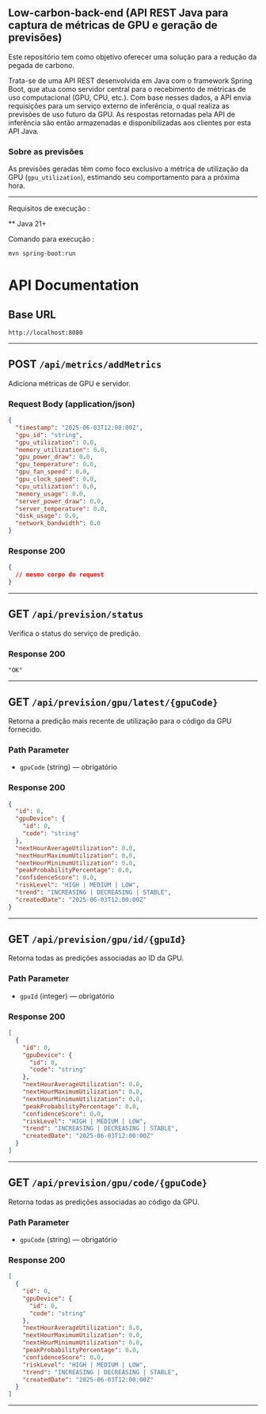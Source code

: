 ## Low-carbon-back-end (API REST Java para captura de métricas de GPU e geração de previsões)

Este repositório tem como objetivo oferecer uma solução para a redução da pegada de carbono.

Trata-se de uma API REST desenvolvida em Java com o framework Spring Boot, que atua como servidor central para o recebimento de métricas de uso computacional (GPU, CPU, etc.). Com base nesses dados, a API envia requisições para um serviço externo de inferência, o qual realiza as previsões de uso futuro da GPU. As respostas retornadas pela API de inferência são então armazenadas e disponibilizadas aos clientes por esta API Java.

### Sobre as previsões

As previsões geradas têm como foco exclusivo a métrica de utilização da GPU (`gpu_utilization`), estimando seu comportamento para a próxima hora.

---

Requisitos de execução : 

** Java 21+

Comando para execução : 

```bash
mvn spring-boot:run
```

# API Documentation

## Base URL

```
http://localhost:8080

```

---

## POST `/api/metrics/addMetrics`

Adiciona métricas de GPU e servidor.

### Request Body (application/json)

```json
{
  "timestamp": "2025-06-03T12:00:00Z",
  "gpu_id": "string",
  "gpu_utilization": 0.0,
  "memory_utilization": 0.0,
  "gpu_power_draw": 0.0,
  "gpu_temperature": 0.0,
  "gpu_fan_speed": 0.0,
  "gpu_clock_speed": 0.0,
  "cpu_utilization": 0.0,
  "memory_usage": 0.0,
  "server_power_draw": 0.0,
  "server_temperature": 0.0,
  "disk_usage": 0.0,
  "network_bandwidth": 0.0
}
```

### Response 200

```json
{
  // mesmo corpo do request
}
```

---

## GET `/api/prevision/status`

Verifica o status do serviço de predição.

### Response 200

```text
"OK"
```

---

## GET `/api/prevision/gpu/latest/{gpuCode}`

Retorna a predição mais recente de utilização para o código da GPU fornecido.

### Path Parameter

* `gpuCode` (string) — obrigatório

### Response 200

```json
{
  "id": 0,
  "gpuDevice": {
    "id": 0,
    "code": "string"
  },
  "nextHourAverageUtilization": 0.0,
  "nextHourMaximumUtilization": 0.0,
  "nextHourMinimumUtilization": 0.0,
  "peakProbabilityPercentage": 0.0,
  "confidenceScore": 0.0,
  "riskLevel": "HIGH | MEDIUM | LOW",
  "trend": "INCREASING | DECREASING | STABLE",
  "createdDate": "2025-06-03T12:00:00Z"
}
```

---

## GET `/api/prevision/gpu/id/{gpuId}`

Retorna todas as predições associadas ao ID da GPU.

### Path Parameter

* `gpuId` (integer) — obrigatório

### Response 200

```json
[
  {
    "id": 0,
    "gpuDevice": {
      "id": 0,
      "code": "string"
    },
    "nextHourAverageUtilization": 0.0,
    "nextHourMaximumUtilization": 0.0,
    "nextHourMinimumUtilization": 0.0,
    "peakProbabilityPercentage": 0.0,
    "confidenceScore": 0.0,
    "riskLevel": "HIGH | MEDIUM | LOW",
    "trend": "INCREASING | DECREASING | STABLE",
    "createdDate": "2025-06-03T12:00:00Z"
  }
]
```

---

## GET `/api/prevision/gpu/code/{gpuCode}`

Retorna todas as predições associadas ao código da GPU.

### Path Parameter

* `gpuCode` (string) — obrigatório

### Response 200

```json
[
  {
    "id": 0,
    "gpuDevice": {
      "id": 0,
      "code": "string"
    },
    "nextHourAverageUtilization": 0.0,
    "nextHourMaximumUtilization": 0.0,
    "nextHourMinimumUtilization": 0.0,
    "peakProbabilityPercentage": 0.0,
    "confidenceScore": 0.0,
    "riskLevel": "HIGH | MEDIUM | LOW",
    "trend": "INCREASING | DECREASING | STABLE",
    "createdDate": "2025-06-03T12:00:00Z"
  }
]
```

---


 

  
